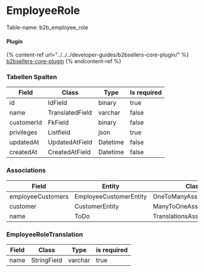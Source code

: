 # EmployeeRole

Table-name: b2b\_employee\_role

#### Plugin

{% content-ref url="../../../developer-guides/b2bsellers-core-plugin/" %}
[b2bsellers-core-plugin](../../../developer-guides/b2bsellers-core-plugin/)
{% endcontent-ref %}

### Tabellen Spalten

| Field      | Class           | Type     | Is required |
| ---------- | --------------- | -------- | ----------- |
| id         | IdField         | binary   | true        |
| name       | TranslatedField | varchar  | false       |
| customerId | FkField         | binary   | false       |
| privileges | Listfield       | json     | true        |
| updatedAt  | UpdatedAtField  | Datetime | false       |
| createdAt  | CreatedAtField  | Datetime | false       |

### Associations

| Field             | Entity                 | Class                        |
| ----------------- | ---------------------- | ---------------------------- |
| employeeCustomers | EmployeeCustomerEntity | OneToManyAssociationField    |
| customer          | CustomerEntity         | ManyToOneAssociationField    |
| name              | ToDo                   | TranslationsAssociationField |

### EmployeeRoleTranslation

| Field | Class       | Type    | is required |
| ----- | ----------- | ------- | ----------- |
| name  | StringField | varchar | true        |
